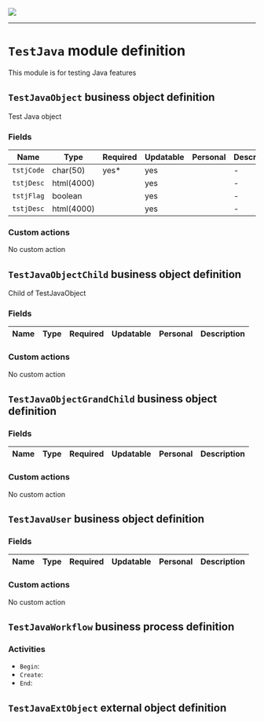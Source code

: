 ![](https://www.simplicite.io/resources//logos/logo250.png)
* * *

`TestJava` module definition
============================

This module is for testing Java features

`TestJavaObject` business object definition
-------------------------------------------

Test Java object

### Fields

| Name                                                         | Type                                     | Required | Updatable | Personal | Description                                                                      | 
| ------------------------------------------------------------ | ---------------------------------------- | -------- | --------- | -------- | -------------------------------------------------------------------------------- |
| `tstjCode`                                                   | char(50)                                 | yes*     | yes       |          | -                                                                                |
| `tstjDesc`                                                   | html(4000)                               |          | yes       |          | -                                                                                |
| `tstjFlag`                                                   | boolean                                  |          | yes       |          | -                                                                                |
| `tstjDesc`                                                   | html(4000)                               |          | yes       |          | -                                                                                |

### Custom actions

No custom action

`TestJavaObjectChild` business object definition
------------------------------------------------

Child of TestJavaObject

### Fields

| Name                                                         | Type                                     | Required | Updatable | Personal | Description                                                                      | 
| ------------------------------------------------------------ | ---------------------------------------- | -------- | --------- | -------- | -------------------------------------------------------------------------------- |

### Custom actions

No custom action

`TestJavaObjectGrandChild` business object definition
-----------------------------------------------------



### Fields

| Name                                                         | Type                                     | Required | Updatable | Personal | Description                                                                      | 
| ------------------------------------------------------------ | ---------------------------------------- | -------- | --------- | -------- | -------------------------------------------------------------------------------- |

### Custom actions

No custom action

`TestJavaUser` business object definition
-----------------------------------------



### Fields

| Name                                                         | Type                                     | Required | Updatable | Personal | Description                                                                      | 
| ------------------------------------------------------------ | ---------------------------------------- | -------- | --------- | -------- | -------------------------------------------------------------------------------- |

### Custom actions

No custom action

`TestJavaWorkflow` business process definition
----------------------------------------------



### Activities

* `Begin`: 
* `Create`: 
* `End`: 

`TestJavaExtObject` external object definition
----------------------------------------------




